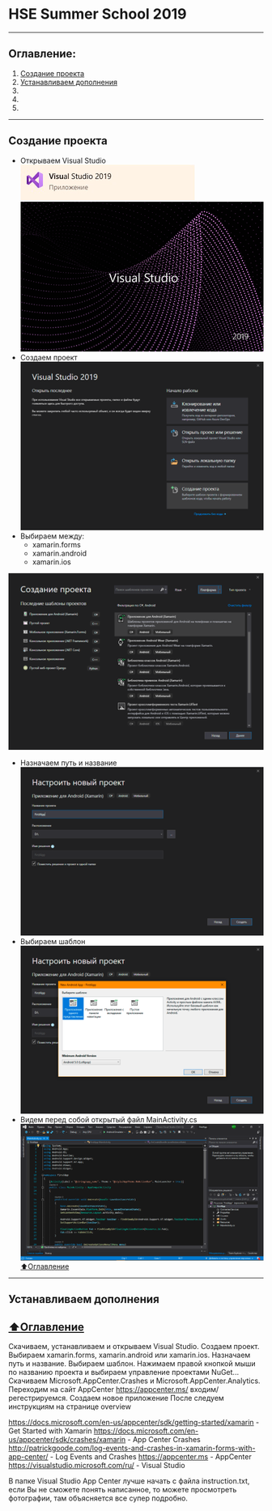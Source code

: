 # HSE Summer School 2019
---
## Оглавление:
1) [Создание проекта](#Создание-проекта)
2) [Устанавливаем дополнения](#Устанавливаем-дополнения)
3) []()
4) []()
5) []()
---
## Создание проекта
* Открываем Visual Studio
![](https://github.com/MatveyPlokhov/HSE-Summer-School-2019/blob/master/Visual%20Studio%20App%20Center/01.png)
![](https://github.com/MatveyPlokhov/HSE-Summer-School-2019/blob/master/Visual%20Studio%20App%20Center/02.png)
* Создаем проект
![](https://github.com/MatveyPlokhov/HSE-Summer-School-2019/blob/master/Visual%20Studio%20App%20Center/03.png)
* Выбираем между:
  * xamarin.forms
  * xamarin.android
  * xamarin.ios

![](https://github.com/MatveyPlokhov/HSE-Summer-School-2019/blob/master/Visual%20Studio%20App%20Center/04.png)
* Назначаем путь и название
![](https://github.com/MatveyPlokhov/HSE-Summer-School-2019/blob/master/Visual%20Studio%20App%20Center/05.png)
* Выбираем шаблон
![](https://github.com/MatveyPlokhov/HSE-Summer-School-2019/blob/master/Visual%20Studio%20App%20Center/06.png)
* Видем перед собой открытый файл MainActivity.cs
![](https://github.com/MatveyPlokhov/HSE-Summer-School-2019/blob/master/Visual%20Studio%20App%20Center/07.png)
[:arrow_up:Оглавление](#Оглавление)

---
## Устанавливаем дополнения

[:arrow_up:Оглавление](#Оглавление)
---


Скачиваем, устанавливаем и открываем Visual Studio.
Создаем проект. Выбираем xamarin.forms, xamarin.android или xamarin.ios. Назначаем путь и название. Выбираем шаблон.
Нажимаем правой кнопкой мыши по названию проекта и выбираем управление проектами NuGet...
Скачиваем Microsoft.AppCenter.Crashes и Microsoft.AppCenter.Analytics.
Переходим на сайт AppCenter https://appcenter.ms/ входим/регестрируемся.
Создаем новое приложение
После следуем инструкциям на странице overview

https://docs.microsoft.com/en-us/appcenter/sdk/getting-started/xamarin - Get Started with Xamarin
https://docs.microsoft.com/en-us/appcenter/sdk/crashes/xamarin - App Center Crashes
http://patrickgoode.com/log-events-and-crashes-in-xamarin-forms-with-app-center/ - Log Events and Crashes
https://appcenter.ms - AppCenter
https://visualstudio.microsoft.com/ru/ - Visual Studio

В папке Visual Studio App Center лучше начать с файла instruction.txt, если Вы не сможете понять написанное, то можете просмотреть фотографии, там объясняется все супер подробно.
